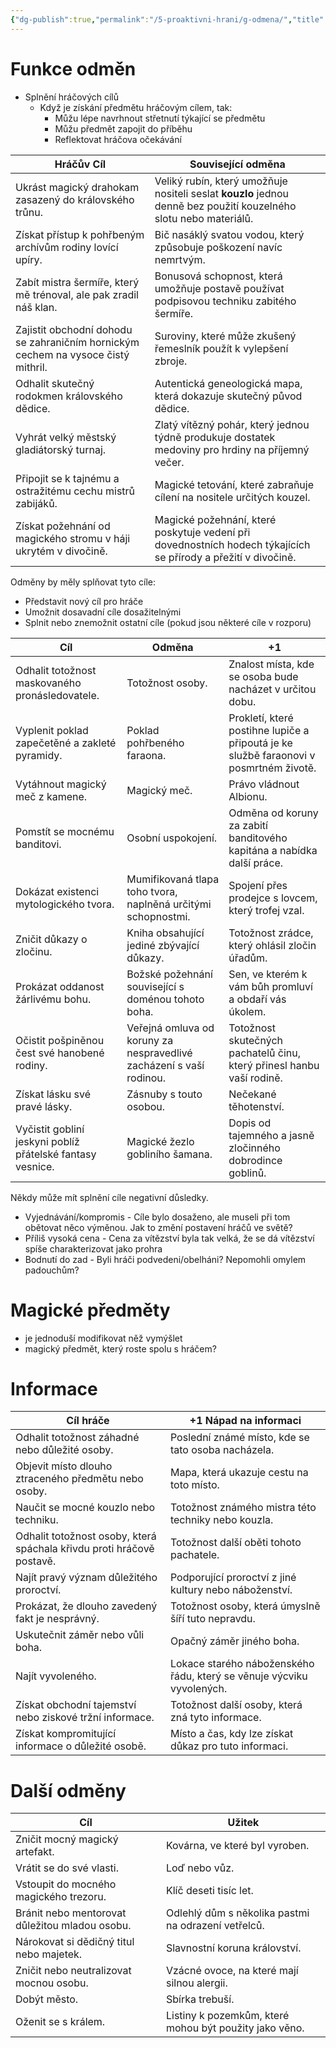 ```yaml
---
{"dg-publish":true,"permalink":"/5-proaktivni-hrani/g-odmena/","title":"Odměny"}
---
```


# Funkce odměn
- Splnění hráčových cílů
	- Když je získání předmětu hráčovým cílem, tak:
		- Můžu lépe navrhnout střetnutí týkající se předmětu
		- Můžu předmět zapojit do příběhu
		- Reflektovat hráčova očekávání

| **Hráčův Cíl**                                                                    | **Související odměna**                                                                                            |
| --------------------------------------------------------------------------------- | ----------------------------------------------------------------------------------------------------------------- |
| Ukrást magický drahokam zasazený do královského trůnu.                            | Veliký rubín, který umožňuje nositeli seslat **kouzlo** jednou denně bez použití kouzelného slotu nebo materiálů. |
| Získat přístup k pohřbeným archívům rodiny lovící upíry.                          | Bič nasáklý svatou vodou, který způsobuje poškození navíc nemrtvým.                                               |
| Zabít mistra šermíře, který mě trénoval, ale pak zradil náš klan.                 | Bonusová schopnost, která umožňuje postavě používat podpisovou techniku zabitého šermíře.                         |
| Zajistit obchodní dohodu se zahraničním hornickým cechem na vysoce čistý mithril. | Suroviny, které může zkušený řemeslník použít k vylepšení zbroje.                                                 |
| Odhalit skutečný rodokmen královského dědice.                                     | Autentická geneologická mapa, která dokazuje skutečný původ dědice.                                               |
| Vyhrát velký městský gladiátorský turnaj.                                         | Zlatý vítězný pohár, který jednou týdně produkuje dostatek medoviny pro hrdiny na příjemný večer.                 |
| Připojit se k tajnému a ostražitému cechu mistrů zabijáků.                        | Magické tetování, které zabraňuje cílení na nositele určitých kouzel.                                             |
| Získat požehnání od magického stromu v háji ukrytém v divočině.                   | Magické požehnání, které poskytuje vedení při dovednostních hodech týkajících se přírody a přežití v divočině.    |
Odměny by měly splňovat tyto cíle:
- Představit nový cíl pro hráče
- Umožnit dosavadní cíle dosažitelnými
- Splnit nebo znemožnit ostatní cíle (pokud jsou některé cíle v rozporu)

| **Cíl** | **Odměna** | **+1** |
| --- | --- | --- |
| Odhalit totožnost maskovaného pronásledovatele. | Totožnost osoby. | Znalost místa, kde se osoba bude nacházet v určitou dobu. |
| Vyplenit poklad zapečetěné a zakleté pyramidy. | Poklad pohřbeného faraona. | Prokletí, které postihne lupiče a připoutá je ke službě faraonovi v posmrtném životě. |
| Vytáhnout magický meč z kamene. | Magický meč. | Právo vládnout Albionu. |
| Pomstít se mocnému banditovi. | Osobní uspokojení. | Odměna od koruny za zabití banditového kapitána a nabídka další práce. |
| Dokázat existenci mytologického tvora. | Mumifikovaná tlapa toho tvora, naplněná určitými schopnostmi. | Spojení přes prodejce s lovcem, který trofej vzal. |
| Zničit důkazy o zločinu. | Kniha obsahující jediné zbývající důkazy. | Totožnost zrádce, který ohlásil zločin úřadům. |
| Prokázat oddanost žárlivému bohu. | Božské požehnání související s doménou tohoto boha. | Sen, ve kterém k vám bůh promluví a obdaří vás úkolem. |
| Očistit pošpiněnou čest své hanobené rodiny. | Veřejná omluva od koruny za nespravedlivé zacházení s vaší rodinou. | Totožnost skutečných pachatelů činu, který přinesl hanbu vaší rodině. |
| Získat lásku své pravé lásky. | Zásnuby s touto osobou. | Nečekané těhotenství. |
| Vyčistit gobliní jeskyni poblíž přátelské fantasy vesnice. | Magické žezlo gobliního šamana. | Dopis od tajemného a jasně zločinného dobrodince goblinů. |
Někdy může mít splnění cíle negativní důsledky.
- Vyjednávání/kompromis - Cíle bylo dosaženo, ale museli při tom obětovat něco výměnou. Jak to změní postavení hráčů ve světě?
- Příliš vysoká cena - Cena za vítězství byla tak velká, že se dá vítězství spíše charakterizovat jako prohra
- Bodnutí do zad - Byli hráči podvedeni/obelháni? Nepomohli omylem padouchům?
# Magické předměty
- je jednoduší modifikovat něž vymýšlet
- magický předmět, který roste spolu s hráčem?
# Informace

| **Cíl hráče**                                                         | **+1 Nápad na informaci**                                             |
| --------------------------------------------------------------------- | --------------------------------------------------------------------- |
| Odhalit totožnost záhadné nebo důležité osoby.                        | Poslední známé místo, kde se tato osoba nacházela.                    |
| Objevit místo dlouho ztraceného předmětu nebo osoby.                  | Mapa, která ukazuje cestu na toto místo.                              |
| Naučit se mocné kouzlo nebo techniku.                                 | Totožnost známého mistra této techniky nebo kouzla.                   |
| Odhalit totožnost osoby, která spáchala křivdu proti hráčově postavě. | Totožnost další oběti tohoto pachatele.                               |
| Najít pravý význam důležitého proroctví.                              | Podporující proroctví z jiné kultury nebo náboženství.                |
| Prokázat, že dlouho zavedený fakt je nesprávný.                       | Totožnost osoby, která úmyslně šíří tuto nepravdu.                    |
| Uskutečnit záměr nebo vůli boha.                                      | Opačný záměr jiného boha.                                             |
| Najít vyvoleného.                                                     | Lokace starého náboženského řádu, který se věnuje výcviku vyvolených. |
| Získat obchodní tajemství nebo ziskové tržní informace.               | Totožnost další osoby, která zná tyto informace.                      |
| Získat kompromitující informace o důležité osobě.                     | Místo a čas, kdy lze získat důkaz pro tuto informaci.                 |
# Další odměny

| **Cíl**                                        | **Užitek**                                             |
| ---------------------------------------------- | ------------------------------------------------------ |
| Zničit mocný magický artefakt.                 | Kovárna, ve které byl vyroben.                         |
| Vrátit se do své vlasti.                       | Loď nebo vůz.                                          |
| Vstoupit do mocného magického trezoru.         | Klíč deseti tisíc let.                                 |
| Bránit nebo mentorovat důležitou mladou osobu. | Odlehlý dům s několika pastmi na odrazení vetřelců.    |
| Nárokovat si dědičný titul nebo majetek.       | Slavnostní koruna království.                          |
| Zničit nebo neutralizovat mocnou osobu.        | Vzácné ovoce, na které mají silnou alergii.            |
| Dobýt město.                                   | Sbírka trebuší.                                        |
| Oženit se s králem.                            | Listiny k pozemkům, které mohou být použity jako věno. |
